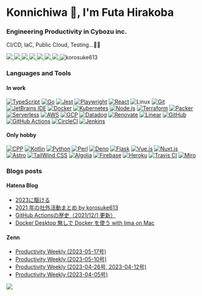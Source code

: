 <h1>Konnichiwa 👋, I'm Futa Hirakoba</h1>
<h3>Engineering Productivity in Cybozu inc.</h3>

CI/CD, IaC, Public Cloud, Testing...👷🏽

<a href="https://korosuke613.dev" target="_blank" rel="noopener">
  <img src="https://img.shields.io/badge/-Homepage-134343?style=flat&amp">
</a>
<a href="https://korosuke613.hatenablog.com" target="_blank" rel="noopener">
  <img src="https://img.shields.io/badge/-Blog-9F55FF?style=flat&amp;logo=blogger&amp;logoColor=white">
</a>
<a href="https://zenn.dev/korosuke613" target="_blank" rel="noopener">
  <img src="https://img.shields.io/badge/-Zenn-3EA8FF?style=flat&logo=zenn&logoColor=white">
</a>
<a href="http://qiita.com/Shitimi_613" target="_blank" rel="noopener">
  <img src="https://img.shields.io/badge/-Qiita-55C500?style=flat&amp;logo=qiita&amp;logoColor=white">
</a>
<a href="https://twitter.com/Shitimi_613" target="_blank" rel="noopener">
  <img src="https://img.shields.io/badge/-Twitter-1DA1F2?style=flat&amp;logo=twitter&amp;logoColor=white">
</a>
<a href="https://www.facebook.com/futa.hirakoba.5" target="_blank" rel="noopener">
  <img src="https://img.shields.io/badge/-Facebook-1877F2?style=flat&amp;logo=facebook&amp;logoColor=white">
</a>
<a href="https://www.instagram.com/kwlv613/" target="_blank" rel="noopener">
  <img src="https://img.shields.io/badge/-Instagram-E4405F?style=flat&amp;logo=instagram&amp;logoColor=white">
</a><img src="https://komarev.com/ghpvc/?username=korosuke613&label=Profile%20views&color=0e75b6&style=flat" alt="korosuke613" /> </p>

<!-- アイコンはここから　https://simpleicons.org -->
<h3>Languages and Tools</h3>
<h4>In work</h4>

[![ TypeScript](https://img.shields.io/static/v1?label=&message=TypeScript&color=3178C6&style=flat&logo=typescript&logoColor=white)](https://www.typescriptlang.org/)
[![ Go](https://img.shields.io/static/v1?label=&message=Go&color=00ADD8&style=flat&logo=go&logoColor=white)](https://go.dev/)
[![ Jest](https://img.shields.io/static/v1?label=&message=Jest&color=C21325&style=flat&logo=jest&logoColor=white)](https://jestjs.io/)
[![ Playwright](https://img.shields.io/static/v1?label=&message=Playwright&color=2EAD33&style=flat&logo=Playwright&logoColor=white)](https://playwright.dev/)
[![ React](https://img.shields.io/static/v1?label=&message=React&color=61DAFB&style=flat&logo=React&logoColor=black)](https://reactjs.org/)
![ Linux](https://img.shields.io/static/v1?label=&message=Linux&color=FCC624&style=flat&logo=linux&logoColor=black)
[![ Git](https://img.shields.io/static/v1?label=&message=Git&color=F05032&style=flat&logo=git&logoColor=white)](https://git-scm.com/)
[![ JetBrains IDE](https://img.shields.io/static/v1?label=&message=JetBrains%20IDE&color=000000&style=flat&logo=JetBrains&logoColor=white)](https://www.jetbrains.com/) 
[![ Docker](https://img.shields.io/static/v1?label=&message=Docker&color=2496ED&style=flat&logo=docker&logoColor=white)](https://www.docker.com/) 
[![ Kubernetes](https://img.shields.io/static/v1?label=&message=Kubernetes&color=326CE5&style=flat&logo=kubernetes&logoColor=white)](https://kubernetes.io/)
[![ Node.js](https://img.shields.io/static/v1?label=&message=Node.js&color=339933&style=flat&logo=node.js&logoColor=white)](https://nodejs.org/) 
[![ Terraform](https://img.shields.io/static/v1?label=&message=Terraform&color=623CE4&style=flat&logo=terraform&logoColor=white)](https://www.terraform.io/)
[![ Packer](https://img.shields.io/static/v1?label=&message=Packer&color=02A8EF&style=flat&logo=Packer&logoColor=white)](https://www.packer.io/)
[![ Serverless](https://img.shields.io/static/v1?label=&message=Serverless&color=FD5750&style=flat&logo=serverless&logoColor=white)](https://www.serverless.com/)
[![ AWS](https://img.shields.io/static/v1?label=&message=AWS&color=232F3E&style=flat&logo=Amazon%20AWS)](https://aws.amazon.com/) 
[![ GCP](https://img.shields.io/static/v1?label=&message=GCP&color=4285F4&style=flat&logo=google-cloud&logoColor=white)](https://cloud.google.com/) 
[![ Datadog](https://img.shields.io/static/v1?label=&message=Datadog&color=632CA6&style=flat&logo=Datadog&logoColor=white)](https://www.datadoghq.com) 
[![ Renovate](https://img.shields.io/static/v1?label=&message=Renovate&color=1A1F6C&style=flat&logo=RenovateBot&logoColor=white)](https://www.mend.io/free-developer-tools/renovate/) 
[![ Linear](https://img.shields.io/static/v1?label=&message=Linear&color=5E6AD2&style=flat&logo=Linear&logoColor=white)](https://linear.app/) 
[![ GitHub](https://img.shields.io/static/v1?label=&message=GitHub&color=181717&style=flat&logo=github&logoColor=white)](https://github.com/features/)
[![ GitHub Actions](https://img.shields.io/static/v1?label=&message=GitHub%20Actions&color=2088FF&style=flat&logo=github%20actions&logoColor=white)](https://github.com/features/actions) 
[![ CircleCI](https://img.shields.io/static/v1?label=&message=CircleCI&color=343434&style=flat&logo=circleci)](https://circleci.com/) 
[![ Jenkins](https://img.shields.io/static/v1?label=&message=Jenkins&color=D24939&style=flat&logo=jenkins&logoColor=white)](https://www.jenkins.io/) 

<h4>Only hobby</h4>

[![ CPP](https://img.shields.io/static/v1?label=&message=C%2B%2B&color=00599C&style=flat&logo=c%2B%2B)](https://isocpp.org/)
[![ Kotlin](https://img.shields.io/static/v1?label=&message=Kotlin&color=0095D5&style=flat&logo=kotlin&logoColor=white)](https://kotlinlang.org/) 
[![ Python](https://img.shields.io/static/v1?label=&message=Python&color=3776AB&style=flat&logo=python&logoColor=white)](https://www.python.org/)
[![ Perl](https://img.shields.io/static/v1?label=&message=Perl&color=39457E&style=flat&logo=perl&logoColor=white)](https://www.perl.org/)
[![ Deno](https://img.shields.io/static/v1?label=&message=Deno&color=000000&style=flat&logo=Deno&logoColor=white)](https://deno.land/)
[![ Flask](https://img.shields.io/static/v1?label=&message=Flask&color=000000&style=flat&logo=flask&logoColor=white)](https://flask.palletsprojects.com/)
[![ Vue.js](https://img.shields.io/static/v1?label=&message=Vue.js&color=4FC08D&style=flat&logo=vue.js&logoColor=white)](https://vuejs.org/index.html)
[![ Nuxt.js](https://img.shields.io/static/v1?label=&message=Nuxt.js&color=00C58E&style=flat&logo=nuxt.js&logoColor=white)](https://nuxtjs.org) 
[![ Astro](https://img.shields.io/static/v1?label=&message=Astro&color=FF5D01&style=flat&logo=astro&logoColor=white)](https://astro.build/) 
[![ TailWind CSS](https://img.shields.io/static/v1?label=&message=TailWind%20CSS&color=06B6D4&style=flat&logo=tailwindcss&logoColor=white)](https://tailwindcss.com/) 
[![ Algolia](https://img.shields.io/static/v1?label=&message=Algolia&color=5468FF&style=flat&logo=algolia&logoColor=white)](https://www.algolia.com/) 
[![ Firebase](https://img.shields.io/static/v1?label=&message=Firebase&color=FFCA28&style=flat&logo=firebase&logoColor=black)](https://firebase.google.com/) 
[![ Heroku](https://img.shields.io/static/v1?label=&message=Heroku&color=430098&style=flat&logo=heroku&logoColor=white)](https://www.heroku.com/home) 
[![ Travis CI](https://img.shields.io/static/v1?label=&message=Travis%20CI&color=3EAAAF&style=flat&logo=travis-ci&logoColor=white)](https://travis-ci.org/) 
[![ Miro](https://img.shields.io/static/v1?label=&message=Miro&color=050038&style=flat&logo=miro&logoColor=white)](https://miro.com/) 



<h3>Blogs posts</h3>

<h4>Hatena Blog</h4>

<!-- HATENA-POST-LIST:START -->
- [2023に駆ける](https://korosuke613.hatenablog.com/entry/2023/01/03/hofu-2023?utm_source=feed)
- [2021 年の社外活動まとめ by korosuke613](https://korosuke613.hatenablog.com/entry/activity-2021?utm_source=feed)
- [GitHub Actionsの歴史（2021/12/1 更新）](https://korosuke613.hatenablog.com/entry/history-of-github-actions?utm_source=feed)
- [Docker Desktop 無しで Docker を使う with lima on Mac](https://korosuke613.hatenablog.com/entry/2021/09/18/docker-on-lima?utm_source=feed)
<!-- HATENA-POST-LIST:END -->

<h4>Zenn</h4>

<!-- ZENN-POST-LIST:START -->
- [Productivity Weekly &lpar;2023-05-17号&rpar;](https://zenn.dev/cybozu_ept/articles/productivity-weekly-20230517)
- [Productivity Weekly &lpar;2023-05-10号&rpar;](https://zenn.dev/cybozu_ept/articles/productivity-weekly-20230510)
- [Productivity Weekly &lpar;2023-04-26号, 2023-04-12号&rpar;](https://zenn.dev/cybozu_ept/articles/productivity-weekly-20230426)
- [Productivity Weekly &lpar;2023-04-05号&rpar;](https://zenn.dev/cybozu_ept/articles/productivity-weekly-20230405)
<!-- ZENN-POST-LIST:END -->

![](https://hit.yhype.me/github/profile?user_id=20027695)

